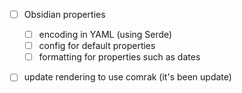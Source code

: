 - [ ] Obsidian properties
     - [ ] encoding in YAML (using Serde)
     - [ ] config for default properties
     - [ ] formatting for properties such as dates
- [ ] update rendering to use comrak (it's been update)



